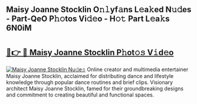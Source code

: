## Maisy Joanne Stocklin O𝚗𝚕yf𝚊ns L𝚎a𝚔ed N𝚞𝚍es - Part-QeO P𝚑𝚘tos Vi𝚍𝚎o - H𝚘𝚝 Part L𝚎a𝚔s 6N0iM

# <h2><a href="http://kf3h33l.oniu.top/?m=Maisy+Joanne+Stocklin">🔗👉 🔴 Maisy Joanne Stocklin P𝚑ot𝚘𝚜 V𝚒d𝚎o</a></h2>

[![Maisy Joanne Stocklin Nu𝚍e𝚜](https://i.imgur.com/0qMVB7G.gif)](http://kf3h33l.oniu.top/?m=Maisy+Joanne+Stocklin)
Online creator and multimedia entertainer Maisy Joanne Stocklin, acclaimed for distributing dance and lifestyle knowledge through popular dance routines and brief clips. Visionary architect Maisy Joanne Stocklin, famed for their groundbreaking designs and commitment to creating beautiful and functional spaces.  
